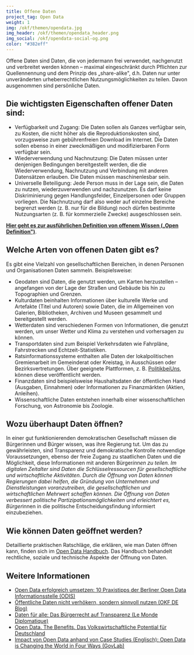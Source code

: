 ```yaml
---
title: Offene Daten
project_tag: Open Data
weight: 1
img: /okf/themen/opendata.jpg
img_header: /okf/themen/opendata_header.png
img_social: /okf/opendata-social-og.png
color: "#382eff"
---
```



Offene Daten sind Daten, die von jedermann frei verwendet, nachgenutzt und verbreitet werden können – maximal eingeschränkt durch Pflichten zur Quellennennung und dem Prinzip des „share-alike", d.h. Daten nur unter unveränderten urheberrechtlichen Nutzungsmöglichkeiten zu teilen. Davon ausgenommen sind persönliche Daten.

<!--more-->

## Die wichtigsten Eigenschaften offener Daten sind:

* Verfügbarkeit und Zugang: Die Daten sollen als Ganzes verfügbar sein, zu Kosten, die nicht höher als die Reproduktionskosten sind, vorzugsweise zum gebührenfreien Download im Internet. Die Daten sollen ebenso in einer zweckmäßigen und modifizierbaren Form verfügbar sein.
* Wiederverwendung und Nachnutzung: Die Daten müssen unter denjenigen Bedingungen bereitgestellt werden, die die Wiederverwendung, Nachnutzung und Verbindung mit anderen Datensätzen erlauben. Die Daten müssen maschinenlesbar sein.
* Universelle Beteiligung: Jede Person muss in der Lage sein, die Daten zu nutzen, wiederzuverwenden und nachzunutzen. Es darf keine Diskriminierung gegen Handlungsfelder, Einzelpersonen oder Gruppen vorliegen. Die Nachnutzung darf also weder auf einzelne Bereiche begrenzt werden (z. B. nur für die Bildung) noch dürfen bestimmte Nutzungsarten (z. B. für kommerzielle Zwecke) ausgeschlossen sein.

**[Hier geht es zur ausführlichen Definition von offenem Wissen („Open Definition")](http://opendefinition.org/okd/deutsch/)**.

## Welche Arten von offenen Daten gibt es?

Es gibt eine Vielzahl von gesellschaftlichen Bereichen, in denen Personen und Organisationen Daten sammeln. Beispielsweise:

* Geodaten sind Daten, die genutzt werden, um Karten herzustellen – angefangen von der Lage der Straßen und Gebäude bis hin zu Topographien und Grenzen.
* Kulturdaten beinhalten Informationen über kulturelle Werke und Artefakte (Titel und Autoren) sowie Daten, die im Allgemeinen von Galerien, Bibliotheken, Archiven und Museen gesammelt und bereitgestellt werden.
* Wetterdaten sind verschiedenen Formen von Informationen, die genutzt werden, um unser Wetter und Klima zu verstehen und vorhersagen zu können.
* Transportdaten sind zum Beispiel Verkehrsdaten wie Fahrpläne, Fahrstrecken und Echtzeit-Statistiken.
* Ratsinformationssysteme enthalten alle Daten der lokalpolitischen Gremienarbeit im Gemeinderat oder Kreistag, in Ausschüssen oder Bezirksvertretungen. Über geeignete Plattformen, z. B. [PolitikbeiUns](https://politik-bei-uns.de/), können diese veröffentlicht werden.
* Finanzdaten sind beispielsweise Haushaltsdaten der öffentlichen Hand (Ausgaben, Einnahmen) oder Informationen zu Finanzmärkten (Aktien, Anleihen).
* Wissenschaftliche Daten entstehen innerhalb einer wissenschaftlichen Forschung, von Astronomie bis Zoologie.

## Wozu überhaupt Daten öffnen?

In einer gut funktionierenden demokratischen Gesellschaft müssen die Bürgerinnen und Bürger wissen, was ihre Regierung tut. Um das zu gewährleisten, sind Transparenz und demokratische Kontrolle notwendige Voraussetzungen, ebenso der freie Zugang zu staatlichen Daten und die Möglichkeit, diese Informationen mit anderen Bürger*innen zu teilen. Im digitalen Zeitalter sind Daten die Schlüsselressourcen für gesellschaftliche und wirtschaftliche Aktivitäten. Durch die Öffnung von Daten können Regierungen dabei helfen, die Gründung von Unternehmen und Dienstleistungen voranzutreiben, die gesellschaftlichen und wirtschaftlichen Mehrwert schaffen können. Die Öffnung von Daten verbessert politische Partizipationsmöglichkeiten und erleichtert es, Bürger*innen in die politische Entscheidungsfindung informiert einzubeziehen.

## Wie können Daten geöffnet werden?

Detaillierte praktischen Ratschläge, die erklären, wie man Daten öffnen kann, finden sich im [Open Data Handbuch](http://opendatahandbook.org/de/how-to-open-up-data/index.html). Das Handbuch behandelt rechtliche, soziale und technische Aspekte der Öffnung von Daten.

## Weitere Informationen

* [Open Data erfolgreich umsetzen: 10 Praxistipps der Berliner Open Data Informationsstelle (ODIS)](https://www.verwaltung-der-zukunft.org/transformation/open-data-erfolgreich-umsetzen)
* [Öffentliche Daten nicht verhökern, sondern sinnvoll nutzen (OKF DE Blog)](https://okfn.de/blog/2018/04/Oeffentliche-Daten-nicht-verhoekern-sondern-sinnvoll-nutzen/)
* [Daten für alle: Das Bürgerrecht auf Transparenz (Le Monde Diplomatique)](https://monde-diplomatique.de/artikel/!5390836)
* [Open Data. The Benefits. Das Volkswirtschaftliche Potential für Deutschland](https://www.kas.de/einzeltitel/-/content/open-data.-the-benefits1)
* [Impact von Open Data anhand von Case Studies (Englisch): Open Data is Changing the World in Four Ways (GovLab)](http://odimpact.org/)
